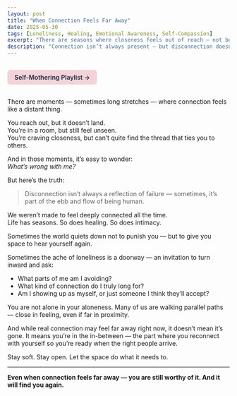 ```yaml
---
layout: post
title: "When Connection Feels Far Away"
date: 2025-05-30
tags: [Loneliness, Healing, Emotional Awareness, Self-Compassion]
excerpt: "There are seasons where closeness feels out of reach — not because you’re broken, but because you’re learning to belong to yourself first."
description: "Connection isn’t always present — but disconnection doesn’t mean something is wrong. This post explores the quiet in-between moments of belonging and what they can teach us."
---
```


<a href="https://music.youtube.com/playlist?list=PLuO5E1rh5RqIzePJeOjdXo62gwnYJ748_&si=NvtF0mzI9Sx2IoPu&shuffle=1" 
   target="_blank" 
   class="back-button"
   style="display:inline-block; margin: 1rem auto; background-color: #F4D3D8; color: #1A2D41; padding: 0.5rem 1rem; border-radius: 6px; font-weight: 600; text-decoration: none;">
  Self‑Mothering Playlist →
</a>

There are moments — sometimes long stretches — where connection feels like a distant thing.

You reach out, but it doesn’t land.  
You’re in a room, but still feel unseen.  
You’re craving closeness, but can’t quite find the thread that ties you to others.

And in those moments, it’s easy to wonder:  
*What’s wrong with me?*

But here’s the truth:

> Disconnection isn’t always a reflection of failure — sometimes, it’s part of the ebb and flow of being human.

We weren’t made to feel deeply connected all the time.  
Life has seasons. So does healing. So does intimacy.

Sometimes the world quiets down not to punish you — but to give you space to hear yourself again.

Sometimes the ache of loneliness is a doorway — an invitation to turn inward and ask:
- What parts of me am I avoiding?
- What kind of connection do I truly long for?
- Am I showing up as myself, or just someone I think they’ll accept?

You are not alone in your aloneness. Many of us are walking parallel paths — close in feeling, even if far in proximity.

And while real connection may feel far away right now, it doesn’t mean it’s gone. It means you’re in the in-between — the part where you reconnect with yourself so you’re ready when the right people arrive.

Stay soft. Stay open. Let the space do what it needs to.

---

**Even when connection feels far away — you are still worthy of it. And it will find you again.**
